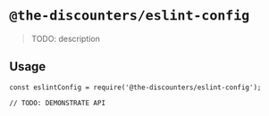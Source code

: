 # `@the-discounters/eslint-config`

> TODO: description

## Usage

```
const eslintConfig = require('@the-discounters/eslint-config');

// TODO: DEMONSTRATE API
```
